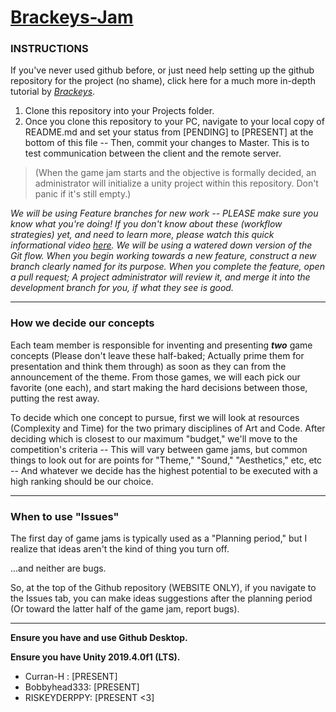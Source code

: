 # [Brackeys-Jam](https://itch.io/jam/brackeys-4)

### **INSTRUCTIONS**
If you've never used github before, or just need help setting up the github repository for the project (no shame), click here for a much more in-depth tutorial by *[Brackeys](https://www.youtube.com/watch?v=qpXxcvS-g3g)*.

1. Clone this repository into your Projects folder. 
2. Once you clone this repository to your PC, navigate to your local copy of README.md and set your status from [PENDING] to [PRESENT] at the bottom of this file -- Then, commit your changes to Master. This is to test communication between the client and the remote server.

  > (When the game jam starts and the objective is formally decided, an administrator will initialize a unity project within this repository. Don't panic if it's still empty.)

*We will be using Feature branches for new work -- PLEASE make sure you know what you're doing! If you don't know about these (workflow strategies) yet, and need to learn more, please watch this quick informational video [here](https://www.youtube.com/watch?v=aJnFGMclhU8). We will be using a watered down version of the Git flow.  When you begin working towards a new feature, construct a new branch clearly named for its purpose.  When you complete the feature, open a pull request; A project administrator will review it, and merge it into the development branch for you, if what they see is good.*

---

### How we decide our concepts

Each team member is responsible for inventing and presenting ***two*** game concepts (Please don't leave these half-baked; Actually prime them for presentation and think them through) as soon as they can from the announcement of the theme. From those games, we will each pick our favorite (one each), and start making the hard decisions between those, putting the rest away.  

To decide which one concept to pursue, first we will look at resources (Complexity and Time) for the two primary disciplines of Art and Code.  After deciding which is closest to our maximum "budget," we'll move to the competition's criteria -- This will vary between game jams, but common things to look out for are points for "Theme," "Sound," "Aesthetics," etc, etc -- And whatever we decide has the highest potential to be executed with a high ranking should be our choice.

---

### When to use "Issues"

The first day of game jams is typically used as a "Planning period," but I realize that ideas aren't the kind of thing you turn off.

...and neither are bugs.

So, at the top of the Github repository (WEBSITE ONLY), if you navigate to the Issues tab, you can make ideas suggestions after the planning period (Or toward the latter half of the game jam, report bugs).  

---

**Ensure you have and use Github Desktop.**

**Ensure you have Unity 2019.4.0f1 (LTS).**

- Curran-H : [PRESENT]
- Bobbyhead333: [PRESENT]
- RISKEYDERPPY: [PRESENT <3]

